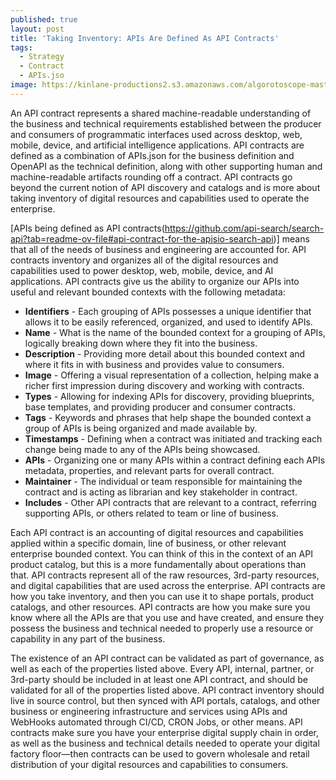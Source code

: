 ```yaml
---
published: true
layout: post
title: 'Taking Inventory: APIs Are Defined As API Contracts'
tags:
  - Strategy
  - Contract
  - APIs.jso
image: https://kinlane-productions2.s3.amazonaws.com/algorotoscope-master/america-under-socialism-factory-road.jpg
---
```

An API contract represents a shared machine-readable understanding of the business and technical requirements established between the producer and consumers of programmatic interfaces used across desktop, web, mobile, device, and artificial intelligence applications. API contracts are defined as a combination of APIs.json for the business definition and OpenAPI as the technical definition, along with other supporting human and machine-readable artifacts rounding off a contract. API contracts go beyond the current notion of API discovery and catalogs and is more about taking inventory of digital resources and capabilities used to operate the enterprise.

[APIs being defined as API contracts(https://github.com/api-search/search-api?tab=readme-ov-file#api-contract-for-the-apisio-search-api)] means that all of the needs of business and engineering are accounted for. API contracts inventory and organizes all of the digital resources and capabilities used to power desktop, web, mobile, device, and AI applications. API contracts give us the ability to organize our APIs into useful and relevant bounded contexts with the following metadata:

- **Identifiers** - Each grouping of APIs possesses a unique identifier that allows it to be easily referenced, organized, and used to identify APIs.
- **Name** - What is the name of the bounded context for a grouping of APIs, logically breaking down where they fit into the business.
- **Description** - Providing more detail about this bounded context and where it fits in with business and provides value to consumers.
- **Image** - Offering a visual representation of a collection, helping make a richer first impression during discovery and working with contracts.
- **Types** - Allowing for indexing APIs for discovery, providing blueprints, base templates, and providing producer and consumer contracts.
- **Tags** - Keywords and phrases that help shape the bounded context a group of APIs is being organized and made available  by.
- **Timestamps** - Defining when a contract was initiated and tracking each change being made to any of the APIs being showcased.
- **APIs** - Organizing one or many APIs within a contract defining each APIs metadata, properties, and relevant parts for overall contract.
- **Maintainer** - The individual or team responsible for maintaining the contract and is acting as librarian and key stakeholder in contract.
- **Includes** - Other API contracts that are relevant to a contract, referring supporting APIs, or others related to team or line of business.

Each API contract is an accounting of digital resources and capabilities applied within a specific domain, line of business, or other relevant enterprise bounded context. You can think of this in the context of an API product catalog, but this is a more fundamentally about operations than that. API contracts represent all of the raw resources, 3rd-party resources, and digital capabilities that are used across the enterprise. API contracts are how you take inventory, and then you can use it to shape portals, product catalogs, and other resources. API contracts are how you make sure you know where all the APIs are that you use and have created, and ensure they possess the business and technical needed to properly use a resource or capability in any part of the business.

The existence of an API contract can be validated as part of governance, as well as each of the properties listed above. Every API, internal, partner, or 3rd-party should be included in at least one API contract, and should be validated for all of the properties listed above. API contract inventory should live in source control, but then synced with API portals, catalogs, and other business or engineering infrastructure and services using APIs and WebHooks automated through CI/CD, CRON Jobs, or other means. API contracts make sure you have your enterprise digital supply chain in order, as well as the business and technical details needed to operate your digital factory floor—then contracts can be used to govern wholesale and retail distribution of your digital resources and capabilities to consumers.
